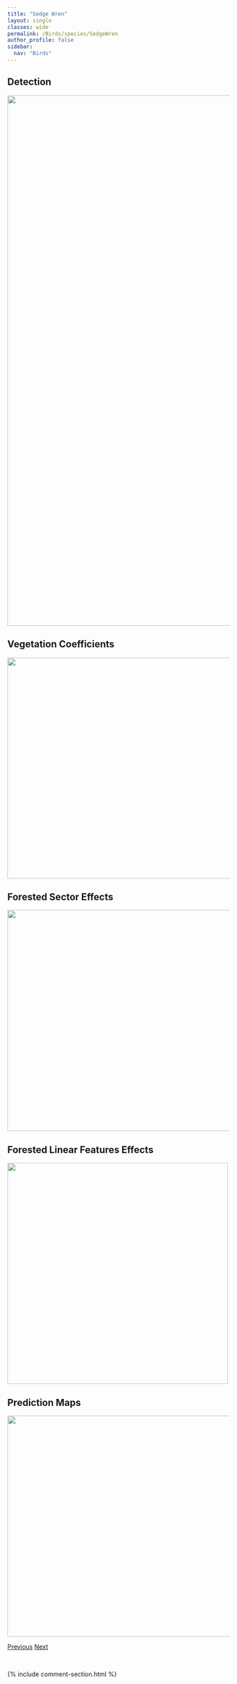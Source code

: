 ```yaml
---
title: "Sedge Wren"
layout: single
classes: wide
permalink: /Birds/species/SedgeWren
author_profile: false
sidebar:
  nav: "Birds"
---
```


<h2>Detection</h2>

<a href="https://drive.google.com/uc?export=view&id=1w7g_af89ys3Y5inktWn85RJKhLh1O2TY">
<img src="https://drive.google.com/uc?export=view&id=1w7g_af89ys3Y5inktWn85RJKhLh1O2TY" height = "1200" width = "800">
</a>


<h2>Vegetation Coefficients</h2>

<a href="https://drive.google.com/uc?export=view&id=1IG9q1zWSJ6GauDSAEFPFHdp0VmpsuU8-">
<img src="https://drive.google.com/uc?export=view&id=1IG9q1zWSJ6GauDSAEFPFHdp0VmpsuU8-" height = "500" width = "1000">
</a>


<h2>Forested Sector Effects</h2>

<a href="https://drive.google.com/uc?export=view&id=11TunOVFE7zg9JlyEPWYOJemgzyFanUGe">
<img src="https://drive.google.com/uc?export=view&id=11TunOVFE7zg9JlyEPWYOJemgzyFanUGe" height = "500" width = "1000">
</a>


<h2>Forested Linear Features Effects</h2>

<a href="https://drive.google.com/uc?export=view&id=199hxnDSkpkNHxbah2Vu91ZGhDnt6AGQc">
<img src="https://drive.google.com/uc?export=view&id=199hxnDSkpkNHxbah2Vu91ZGhDnt6AGQc" height = "500" width = "500">
</a>


<h2>Prediction Maps</h2>

<a href="https://drive.google.com/uc?export=view&id=1bMaYpzuHQqFd8yIneWlfm1r7qTOTyEkK">
<img src="https://drive.google.com/uc?export=view&id=1bMaYpzuHQqFd8yIneWlfm1r7qTOTyEkK" height = "500" width = "1000">
</a>


<a href="/DevelopmentWebsite/Birds/species/ShortearedOwl" class="pagination--pager" title="Asio flammeus">Previous</a> <a href="/DevelopmentWebsite/Birds/species/Sora" class="pagination--pager" title="Porzana carolina">Next</a>

<p>&nbsp;</p>

{% include comment-section.html %}
